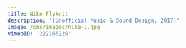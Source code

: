 ```yaml
---
title: Nike Flyknit
description: '(Unofficial Music & Sound Design, 2017)'
image: /cms/images/nike-1.jpg
vimeoID: '222166226'
---
```


